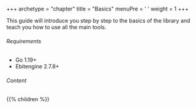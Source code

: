 +++
archetype = "chapter"
title = "Basics"
menuPre = '<i class="icon-school"></i> '
weight = 1
+++

<!-- menuPre = ' <i style="margin-left: 5px;" class="fa-solid fa-sm fa-graduation-cap"></i> ' -->
This guide will introduce you step by step to the basics of the library and teach you how to use all the main tools.

<!--more-->

###### Requirements

- Go 1.19+
- Ebitengine 2.7.8+

###### Content

{{% children %}}
